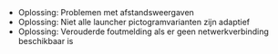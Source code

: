 ##
- Oplossing: Problemen met afstandsweergaven
- Oplossing: Niet alle launcher pictogramvarianten zijn adaptief
- Oplossing: Verouderde foutmelding als er geen netwerkverbinding beschikbaar is

